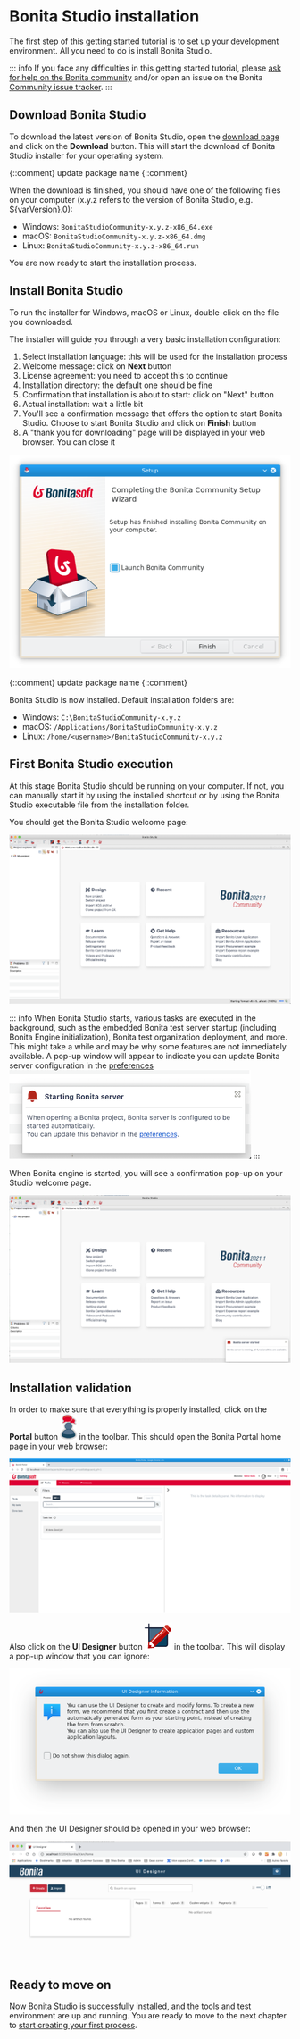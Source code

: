# Bonita Studio installation

The first step of this getting started tutorial is to set up your development environment. All you need to do is install Bonita Studio.

::: info
If you face any difficulties in this getting started tutorial, please [ask for help on the Bonita community](https://community.bonitasoft.com/questions-and-answers) and/or open an issue on the Bonita [Community issue tracker](https://bonita.atlassian.net/projects/BBPMC/issues).
:::

## Download Bonita Studio
To download the latest version of Bonita Studio, open the [download page](https://www.bonitasoft.com/downloads) and click on the **Download** button. This will start the download of Bonita Studio installer for your operating system.


{::comment}
update package name
{::comment}

When the download is finished, you should have one of the following files on your computer (x.y.z refers to the version of Bonita Studio, e.g. ${varVersion}.0):
- Windows: `BonitaStudioCommunity-x.y.z-x86_64.exe`
- macOS: `BonitaStudioCommunity-x.y.z-x86_64.dmg`
- Linux: `BonitaStudioCommunity-x.y.z-x86_64.run`

You are now ready to start the installation process.

## Install Bonita Studio

To run the installer for Windows, macOS or Linux, double-click on the file you downloaded.

The installer will guide you through a very basic installation configuration:
1. Select installation language: this will be used for the installation process
1. Welcome message: click on **Next** button
1. License agreement: you need to accept this to continue
1. Installation directory: the default one should be fine
1. Confirmation that installation is about to start: click on "Next" button
1. Actual installation: wait a little bit
1. You'll see a confirmation message that offers the option to start Bonita Studio. Choose to start Bonita Studio and click on **Finish** button
1. A "thank you for downloading" page will be displayed in your web browser. You can close it

![Bonita Studio installer last screen](images/getting-started-tutorial/installation/studio-installation-installer-08-last-screen.png)<!--{.img-responsive .img-thumbnail}-->


{::comment}
update package name
{::comment}


Bonita Studio is now installed. Default installation folders are:
- Windows: `C:\BonitaStudioCommunity-x.y.z`
- macOS: `/Applications/BonitaStudioCommunity-x.y.z`
- Linux: `/home/<username>/BonitaStudioCommunity-x.y.z`

## First Bonita Studio execution

At this stage Bonita Studio should be running on your computer. If not, you can manually start it by using the installed shortcut or by using the Bonita Studio executable file from the installation folder.

You should get the Bonita Studio welcome page:

![Bonita Studio with welcome page displayed](images/getting-started-tutorial/installation/studio-first-start-02-studio-on-welcome-page.png)<!--{.img-responsive .img-thumbnail}-->


::: info
When Bonita Studio starts, various tasks are executed in the background, such as the embedded Bonita test server startup (including Bonita Engine initialization), Bonita test organization deployment, and more.
This might take a while and may be why some features are not immediately available. A pop-up window will appear to indicate you can update Bonita server configuration in the [preferences](https://documentation.bonitasoft.com/bonita//bonita-bpm-studio-preferences) ![Bonita Studio Server starting pop-up](images/getting-started-tutorial/installation/studio-first-start-03-starting-bonita-server-popup.png)
:::

When Bonita engine is started, you will see a confirmation pop-up on your Studio welcome page.

![Bonita Studio server started pop-up](images/getting-started-tutorial/installation/studio-first-start-04-engine-started-popup.png)

## Installation validation

In order to make sure that everything is properly installed, click on the **Portal** button ![Bonita Portal icon](images/getting-started-tutorial/installation/portal-icon.png) in the toolbar. This should open the Bonita Portal home page in your web browser:

![Bonita Portal display in a web browser](images/getting-started-tutorial/installation/web-browser-display-portal.png)<!--{.img-responsive .img-thumbnail}-->



Also click on the **UI Designer** button ![UI Designer icon](images/getting-started-tutorial/installation/ui-designer-icon.png) in the toolbar. This will display a pop-up window that you can ignore:

![UI Designer first launch pop-up window](images/getting-started-tutorial/installation/ui-designer-launch-pop-up.png)<!--{.img-responsive .img-thumbnail}-->

And then the UI Designer should be opened in your web browser:

![UI Designer, on first launch, displayed in a web browser](images/getting-started-tutorial/installation/ui-designer-first-start.png)<!--{.img-responsive .img-thumbnail}-->


## Ready to move on

Now Bonita Studio is successfully installed, and the tools and test environment are up and running.
You are ready to move to the next chapter to [start creating your first process](draw-bpmn-diagram.md).
